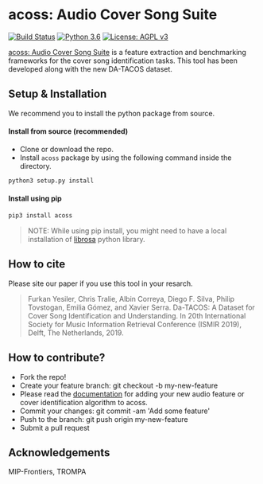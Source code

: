 # acoss: Audio Cover Song Suite
[![Build Status](https://travis-ci.org/furkanyesiler/acoss.svg?branch=packaging)](https://travis-ci.org/furkanyesiler/acoss)
[![Python 3.6](https://img.shields.io/badge/python-3.6-blue.svg)](https://www.python.org/downloads/release/python-360/)
[![License: AGPL v3](https://img.shields.io/badge/License-AGPL%20v3-blue.svg)](https://www.gnu.org/licenses/agpl-3.0)

[acoss: Audio Cover Song Suite]() is a feature extraction and benchmarking frameworks for the 
cover song identification tasks. This tool has been developed along with the new DA-TACOS dataset. 

## Setup & Installation

We recommend you to install the python package from source. 

#### Install from source (recommended)

- Clone or download the repo.
- Install `acoss` package by using the following command inside the directory.
```bash
python3 setup.py install
```

#### Install using pip

```bash
pip3 install acoss
```

> NOTE: While using pip install, you might need to have a local installation of [librosa](https://librosa.github.io/) 
python library.

## How to cite

Please site our paper if you use this tool in your resarch.

> Furkan Yesiler, Chris Tralie, Albin Correya, Diego F. Silva, Philip Tovstogan, Emilia Gómez, and Xavier Serra. Da-TACOS: A Dataset for Cover Song Identification and Understanding. In 20th International Society for Music Information Retrieval Conference (ISMIR 2019), Delft, The Netherlands, 2019.


## How to contribute?

* Fork the repo!
* Create your feature branch: git checkout -b my-new-feature
* Please read the [documentation]() for adding your new audio feature or cover identification algorithm to acoss.
* Commit your changes: git commit -am 'Add some feature'
* Push to the branch: git push origin my-new-feature
* Submit a pull request


## Acknowledgements

MIP-Frontiers, TROMPA

